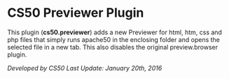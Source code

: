 # CS50 Previewer Plugin

This plugin (**cs50.previewer**) adds a new Previewer for html, htm,
css and php files that simply runs apache50 in the enclosing folder
and opens the selected file in a new tab. This also disables the 
original preview.browser plugin.

*Developed by CS50*
*Last Update: January 20th, 2016*